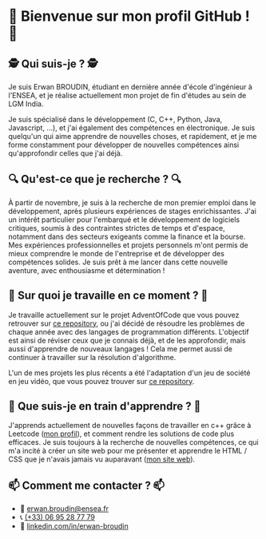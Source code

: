 # 👋 Bienvenue sur mon profil GitHub ! 👋

## 🕵️ Qui suis-je ? 🕵️
Je suis Erwan BROUDIN, étudiant en dernière année d'école d'ingénieur à l'ENSEA, et je réalise actuellement mon projet de fin d'études au sein de LGM India.

Je suis spécialisé dans le développement (C, C++, Python, Java, Javascript, ...), et j'ai également des compétences en électronique. Je suis quelqu'un qui aime apprendre de nouvelles choses, et rapidement, et je me forme constamment pour développer de nouvelles compétences ainsi qu'approfondir celles que j'ai déjà.

## 🔍 Qu'est-ce que je recherche ? 🔍
À partir de novembre, je suis à la recherche de mon premier emploi dans le développement, après plusieurs expériences de stages enrichissantes. J'ai un intérêt particulier pour l'embarqué et le développement de logiciels critiques, soumis à des contraintes strictes de temps et d'espace, notamment dans des secteurs exigeants comme la finance et la bourse. Mes expériences professionnelles et projets personnels m'ont permis de mieux comprendre le monde de l'entreprise et de développer des compétences solides. Je suis prêt à me lancer dans cette nouvelle aventure, avec enthousiasme et détermination !

## 🔭 Sur quoi je travaille en ce moment ? 🔭

Je travaille actuellement sur le projet AdventOfCode que vous pouvez retrouver sur [ce repository](https://github.com/Erwan-BR/AdventOfCode), ou j'ai décidé de résoudre les problèmes de chaque année avec des langages de programmation différents. L'objectif est ainsi de réviser ceux que je connais déjà, et de les approfondir, mais aussi d'apprendre de nouveaux langages ! Cela me permet aussi de continuer à travailler sur la résolution d'algorithme.

 L'un de mes projets les plus récents a été l'adaptation d'un jeu de société en jeu vidéo, que vous pouvez trouver sur [ce repository](https://github.com/Erwan-BR/PLT).

## 🌱 Que suis-je en train d'apprendre ? 🌱

J'apprends actuellement de nouvelles façons de travailler en c++ grâce à Leetcode ([mon profil](https://leetcode.com/Erwan-Br/)), et comment rendre les solutions de code plus efficaces. Je suis toujours à la recherche de nouvelles compétences, ce qui m'a incité à créer un site web pour me présenter et apprendre le HTML / CSS que je n'avais jamais vu auparavant ([mon site web](https://erwanbroudin.com)).

## 📫 Comment me contacter ? 📫

- 📧 [erwan.broudin@ensea.fr](mailto:erwan.broudin@ensea.fr)
- 📞 [(+33) 06 95 28 77 79](tel:+33695287779)
- 👤 [linkedin.com/in/erwan-broudin](https://linkedin.com/in/erwan-broudin)

<!--
**Erwan-BR/Erwan-BR** is a ✨ _special_ ✨ repository because its `README.md` (this file) appears on your GitHub profile.

Here are some ideas to get you started:

- 👯 I’m looking to collaborate on ...
- 🤔 I’m looking for help with ...
- 💬 Ask me about ...

- 😄 Pronouns: ...
- ⚡ Fun fact: ...
-->
